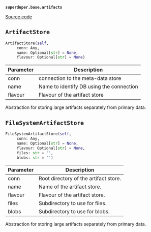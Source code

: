 **`superduper.base.artifacts`** 

[Source code](https://github.com/superduper-io/superduper/blob/main/superduper/base/artifacts.py)

## `ArtifactStore` 

```python
ArtifactStore(self,
     conn: Any,
     name: Optional[str] = None,
     flavour: Optional[str] = None)
```
| Parameter | Description |
|-----------|-------------|
| conn | connection to the meta-data store |
| name | Name to identify DB using the connection |
| flavour | Flavour of the artifact store |

Abstraction for storing large artifacts separately from primary data.

## `FileSystemArtifactStore` 

```python
FileSystemArtifactStore(self,
     conn: Any,
     name: Optional[str] = None,
     flavour: Optional[str] = None,
     files: str = '',
     blobs: str = '')
```
| Parameter | Description |
|-----------|-------------|
| conn | Root directory of the artifact store. |
| name | Name of the artifact store. |
| flavour | Flavour of the artifact store. |
| files | Subdirectory to use for files. |
| blobs | Subdirectory to use for blobs. |

Abstraction for storing large artifacts separately from primary data.


